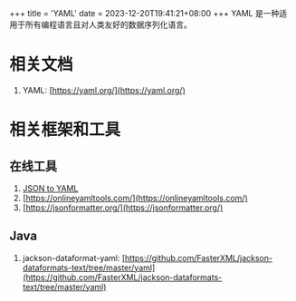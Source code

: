 +++
title = 'YAML'
date = 2023-12-20T19:41:21+08:00
+++
YAML 是一种适用于所有编程语言且对人类友好的数据序列化语言。
<!--more-->

# 相关文档
1. YAML: [https://yaml.org/](https://yaml.org/)

# 相关框架和工具
## 在线工具
1. [JSON to YAML](https://www.json2yaml.com/)
2. [https://onlineyamltools.com/](https://onlineyamltools.com/)
3. [https://jsonformatter.org/](https://jsonformatter.org/)

## Java
1. jackson-dataformat-yaml: [https://github.com/FasterXML/jackson-dataformats-text/tree/master/yaml](https://github.com/FasterXML/jackson-dataformats-text/tree/master/yaml)
